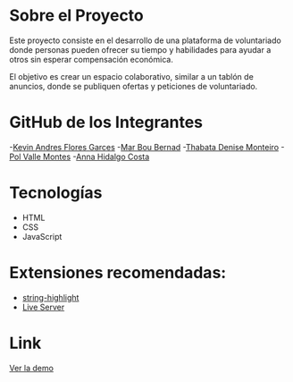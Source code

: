 # Sobre el Proyecto
Este proyecto consiste en el desarrollo de una plataforma de voluntariado donde personas pueden ofrecer su tiempo y habilidades para ayudar a otros sin esperar compensación económica.

El objetivo es crear un espacio colaborativo, similar a un tablón de anuncios, donde se publiquen ofertas y peticiones de voluntariado.

# GitHub de los Integrantes
-[Kevin Andres Flores Garces]()
-[Mar Bou Bernad]()
-[Thabata Denise Monteiro]()
-[Pol Valle Montes](https://github.com/Doplax)
-[Anna Hidalgo Costa]()


# Tecnologías 
- HTML
- CSS
- JavaScript


# Extensiones recomendadas:
- [string-highlight](https://marketplace.visualstudio.com/items?itemName=Jenkey2011.string-highlight)
- [Live Server](https://marketplace.visualstudio.com/items?itemName=ritwickdey.LiveServer)

# Link
[Ver la demo](https://des-full-stack-de-sol-web-javascript.github.io/producto-1/)
